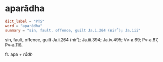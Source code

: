 # aparādha

``` toml
dict_label = "PTS"
word = "aparādha"
summary = "sin, fault, offence, guilt Ja.i.264 (nir˚); Ja.iii"
```

sin, fault, offence, guilt Ja.i.264 (nir˚); Ja.iii.394; Ja.iv.495; Vv\-a.69; Pv\-a.87, Pv\-a.116.

fr. apa \+ *rādh*

